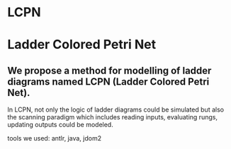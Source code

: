 # LCPN
<h1>Ladder Colored Petri Net</h1>
<h2>We propose a method for modelling of ladder diagrams named LCPN (Ladder Colored Petri Net).</h2>
<p>In LCPN, not only the logic of ladder diagrams could be simulated but also the scanning paradigm which includes reading inputs, evaluating rungs, updating outputs could be modeled. </p>
<p> tools we used: antlr, java, jdom2 </p>
